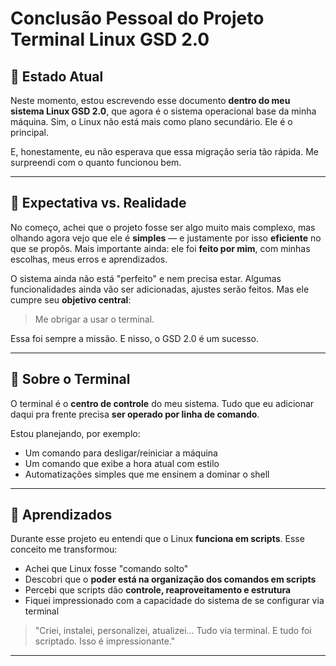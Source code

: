 # Conclusão Pessoal do Projeto Terminal Linux GSD 2.0

## 📆 Estado Atual

Neste momento, estou escrevendo esse documento **dentro do meu sistema Linux GSD 2.0**, que agora é o sistema operacional base da minha máquina. Sim, o Linux não está mais como plano secundário. Ele é o principal. 

E, honestamente, eu não esperava que essa migração seria tão rápida. Me surpreendi com o quanto funcionou bem.

---

## 🧐 Expectativa vs. Realidade

No começo, achei que o projeto fosse ser algo muito mais complexo, mas olhando agora vejo que ele é **simples** — e justamente por isso **eficiente** no que se propôs. Mais importante ainda: ele foi **feito por mim**, com minhas escolhas, meus erros e aprendizados.

O sistema ainda não está "perfeito" e nem precisa estar. Algumas funcionalidades ainda vão ser adicionadas, ajustes serão feitos. Mas ele cumpre seu **objetivo central**:

> Me obrigar a usar o terminal.

Essa foi sempre a missão. E nisso, o GSD 2.0 é um sucesso.

---

## 🚀 Sobre o Terminal

O terminal é o **centro de controle** do meu sistema. Tudo que eu adicionar daqui pra frente precisa **ser operado por linha de comando**.

Estou planejando, por exemplo:

- Um comando para desligar/reiniciar a máquina
- Um comando que exibe a hora atual com estilo
- Automatizações simples que me ensinem a dominar o shell

---

## 📖 Aprendizados

Durante esse projeto eu entendi que o Linux **funciona em scripts**. Esse conceito me transformou:

- Achei que Linux fosse "comando solto"
- Descobri que o **poder está na organização dos comandos em scripts**
- Percebi que scripts dão **controle, reaproveitamento e estrutura**
- Fiquei impressionado com a capacidade do sistema de se configurar via terminal

> "Criei, instalei, personalizei, atualizei... Tudo via terminal. E tudo foi scriptado. Isso é impressionante."

---


